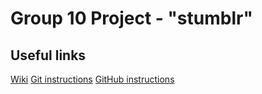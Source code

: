 Group 10 Project - "stumblr"
============================

Useful links
------------

[Wiki](https://github.com/CS211Group10/stumblr/wiki/)
[Git instructions](https://github.com/CS211Group10/stumblr/wiki/Git-Instructions)
[GitHub instructions](https://github.com/CS211Group10/stumblr/wiki/GitHub-Instructions)
